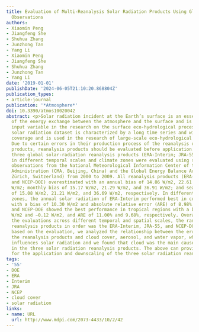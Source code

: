 ```yaml
---
title: Evaluation of Multi-Reanalysis Solar Radiation Products Using Global Surface
  Observations
authors:
- Xiaomin Peng
- Jiangfeng She
- Shuhua Zhang
- Junzhong Tan
- Yang Li
- Xiaomin Peng
- Jiangfeng She
- Shuhua Zhang
- Junzhong Tan
- Yang Li
date: '2019-01-01'
publishDate: '2024-06-05T21:10:20.868804Z'
publication_types:
- article-journal
publication: '*Atmosphere*'
doi: 10.3390/atmos10020042
abstract: <p>Solar radiation incident at the Earth’s surface is an essential driver
  of the energy exchange between the atmosphere and the surface and is also an important
  input variable in the research on the surface eco-hydrological process. The reanalysis
  solar radiation dataset is characterized by a long time series and wide spatial
  coverage and is used in the research of large-scale eco-hydrological processes.
  Due to certain errors in their production process of the reanalysis of solar radiation
  products, reanalysis products should be evaluated before application. In this study,
  three global solar-radiation reanalysis products (ERA-Interim; JRA-55; and NCEP-DOE)
  in different temporal scales and climate zones were evaluated using surface solar-radiation
  observations from the National Meteorological Information Center of the China Meteorological
  Administration (CMA, Beijing, China) and the Global Energy Balance Archive (GEBA,
  Zürich, Switzerland) from 2000 to 2009. All reanalysis products (ERA-Interim; JRA-55;
  and NCEP-DOE) overestimated with an annual bias of 14.86 W/m2, 22.61 W/m2, and 31.85
  W/m2; monthly bias of 15.17 W/m2, 21.29 W/m2, and 36.91 W/m2; and seasonal bias
  of 15.08 W/m2, 21.21 W/m2, and 36.69 W/m2, respectively. In different Köppen climate
  zones, the annual solar radiation of ERA-Interim performed best in cold regions
  with a bias of 10.30 W/m2 and absolute relative error (ARE) of 8.98%. However, JRA-55
  and NCEP-DOE showed the best performance in tropical regions with a bias of 20.08
  W/m2 and −0.12 W/m2, and ARE of 11.00% and 9.68%, respectively. Overall, through
  the evaluations across different temporal and spatial scales, the rank of the three
  reanalysis products in order was the ERA-Interim, JRA-55, and NCEP-DOE. In addition,
  based on the evaluation, we analyzed the relationship between the error (ARE) of
  the reanalysis products and cloud cover, aerosol, and water vapor, which significantly
  influences solar radiation and we found that cloud was the main cause for errors
  in the three solar radiation reanalysis products. The above can provide a reference
  for the application and downscaling of the three solar radiation reanalysis products.</p>
tags:
- '55'
- DOE
- ERA
- Interim
- JRA
- NCEP
- cloud cover
- solar radiation
links:
- name: URL
  url: http://www.mdpi.com/2073-4433/10/2/42
---
```

